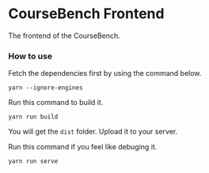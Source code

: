 # CourseBench Frontend

The frontend of the CourseBench.

### How to use

Fetch the dependencies first by using the command below.

```
yarn --ignore-engines
```

Run this command to build it.

```
yarn run build
```

You will get the `dist` folder. Upload it to your server.

Run this command if you feel like debuging it.

```
yarn run serve
```

